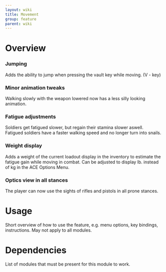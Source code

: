 ```yaml
---
layout: wiki
title: Movement
group: feature
parent: wiki
---
```


# Overview

### Jumping
Adds the ability to jump when pressing the vault key while moving. (V - key)

### Minor animation tweaks
Walking slowly with the weapon lowered now has a less silly looking animation.

### Fatigue adjustments
Soldiers get fatigued slower, but regain their stamina slower aswell. Fatigued soldiers have a faster walking speed and no longer turn into snails.

### Weight display
Adds a weight of the current loadout display in the inventory to estimate the fatigue gain while moving in combat. Can be adjusted to display lb. instead of kg in the ACE Options Menu.

### Optics view in all stances
The player can now use the sights of rifles and pistols in all prone stances.


# Usage

Short overview of how to use the feature, e.g. menu options, key bindings, 
instructions. May not apply to all modules.


# Dependencies

List of modules that must be present for this module to work.
